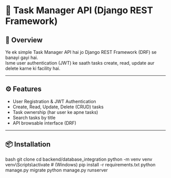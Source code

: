 

# 📝 Task Manager API (Django REST Framework)

## 🚀 Overview
Ye ek simple Task Manager API hai jo Django REST Framework (DRF) se banayi gayi hai.  
Isme user authentication (JWT) ke saath tasks create, read, update aur delete karne ki facility hai.  

---

## ⚙️ Features
- User Registration & JWT Authentication
- Create, Read, Update, Delete (CRUD) tasks
- Task ownership (har user ke apne tasks)
- Search tasks by title
- API browsable interface (DRF)

---

## 📦 Installation
bash
git clone <repo-url>
cd backend/database_integration
python -m venv venv
venv\Scripts\activate   # (Windows)
pip install -r requirements.txt
python manage.py migrate
python manage.py runserver


